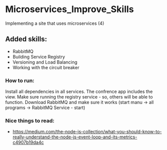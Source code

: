# Microservices_Improve_Skills
Implementing a site that uses microservices (4)

## Added skills:
* RabbitMQ
* Building Service Registry
* Versioning and Load Balancing
* Working with the circuit breaker


### How to run:
Install all dependencies in all services.
The confrence app includes the view.
Make sure running the registry service - so, others will be able to function.
Download RabbitMQ and make sure it works (start manu -> all programs -> RabbitMQ Service - start)

### Nice things to read:
* https://medium.com/the-node-js-collection/what-you-should-know-to-really-understand-the-node-js-event-loop-and-its-metrics-c4907b19da4c
